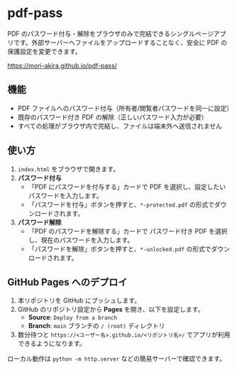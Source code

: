 # pdf-pass

PDF のパスワード付与・解除をブラウザのみで完結できるシングルページアプリです。外部サーバーへファイルをアップロードすることなく、安全に PDF の保護設定を変更できます。

https://mori-akira.github.io/pdf-pass/

## 機能

- PDF ファイルへのパスワード付与（所有者/閲覧者パスワードを同一に設定）
- 既存のパスワード付き PDF の解除（正しいパスワード入力が必要）
- すべての処理がブラウザ内で完結し、ファイルは端末外へ送信されません

## 使い方

1. `index.html` をブラウザで開きます。
2. **パスワード付与**
   - 「PDF にパスワードを付与する」カードで PDF を選択し、設定したいパスワードを入力します。
   - 「パスワードを付与」ボタンを押すと、`*-protected.pdf` の形式でダウンロードされます。
3. **パスワード解除**
   - 「PDF のパスワードを解除する」カードで パスワード付き PDF を選択し、現在のパスワードを入力します。
   - 「パスワードを解除」ボタンを押すと、`*-unlocked.pdf` の形式でダウンロードされます。

## GitHub Pages へのデプロイ

1. 本リポジトリを GitHub にプッシュします。
2. GitHub のリポジトリ設定から **Pages** を開き、以下を設定します。
   - **Source**: `Deploy from a branch`
   - **Branch**: `main` ブランチの `/ (root)` ディレクトリ
3. 数分待つと `https://<ユーザー名>.github.io/<リポジトリ名>/` でアプリが利用できるようになります。

ローカル動作は `python -m http.server` などの簡易サーバーで確認できます。
